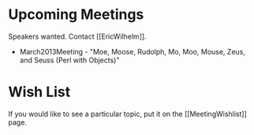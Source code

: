 # Upcoming Meetings

Speakers wanted.  Contact [[EricWilhelm]].

* March2013Meeting - "Moe, Moose, Rudolph, Mo, Moo, Mouse, Zeus, and Seuss (Perl with Objects)"

# Wish List

If you would like to see a particular topic, put it on the [[MeetingWishlist]] page.
